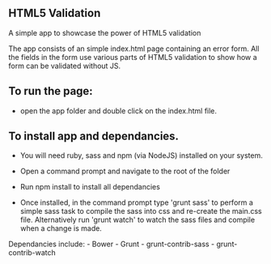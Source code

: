 HTML5 Validation
----------------

A simple app to showcase the power of HTML5 validation

The app consists of an simple index.html page containing an error form. All the fields in the form use various parts of HTML5 validation to show how a form can be validated without JS.


To run the page:
----------------

- open the app folder and double click on the index.html file.


To install app and dependancies.
--------------------------------

- You will need ruby, sass and npm (via NodeJS) installed on your system.
- Open a command prompt and navigate to the root of the folder
- Run npm install to install all dependancies

- Once installed, in the command prompt type 'grunt sass' to perform a simple sass task to compile the sass into css and re-create the main.css file. Alternatively run 'grunt watch' to watch the sass files and compile when a change is made.

Dependancies include:
	- Bower
	- Grunt
	- grunt-contrib-sass
    - grunt-contrib-watch

